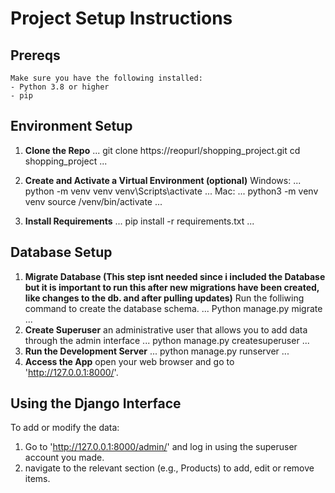 # Project Setup Instructions

## Prereqs
    Make sure you have the following installed:
    - Python 3.8 or higher
    - pip 

## Environment Setup

1. **Clone the Repo**
    ...
    git clone https://reopurl/shopping_project.git
    cd shopping_project
    ...

2. **Create and Activate a Virtual Environment (optional)**
    Windows:
    ...
    python -m venv venv
    venv\Scripts\activate
    ...
    Mac:
    ...
    python3 -m venv venv
    source /venv/bin/activate
    ...

3. **Install Requirements**
    ...
    pip install -r requirements.txt
    ...

## Database Setup

1. **Migrate Database (This step isnt needed since i included the Database but it is important to run this after new migrations have been created, like changes to the db. and after pulling updates)**
    Run the folliwing command to create the database schema.
    ...
    Python manage.py migrate
    ...
2. **Create Superuser**
    an administrative user that allows you to add data through the admin interface
    ...
    python manage.py createsuperuser
    ...
3. **Run the Development Server**
    ...
    python manage.py runserver
    ...
4. **Access the App**
    open your web browser and go to 'http://127.0.0.1:8000/'.

## Using the Django Interface
To add or modify the data:
1. Go to 'http://127.0.0.1:8000/admin/' and log in using the superuser account you made.
2. navigate to the relevant section (e.g., Products) to add, edit or remove items.